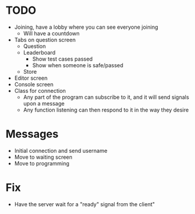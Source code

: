 # TODO

- Joining, have a lobby where you can see everyone joining
    - Will have a countdown
- Tabs on question screen
    - Question
    - Leaderboard
        - Show test cases passed
        - Show when someone is safe/passed
    - Store
- Editor screen
- Console screen
- Class for connection
    - Any part of the program can subscribe to it, and it will send signals upon a message
    - Any function listening can then respond to it in the way they desire 

# Messages

- Initial connection and send username
- Move to waiting screen
- Move to programming

# Fix
- Have the server wait for a "ready" signal from the client"